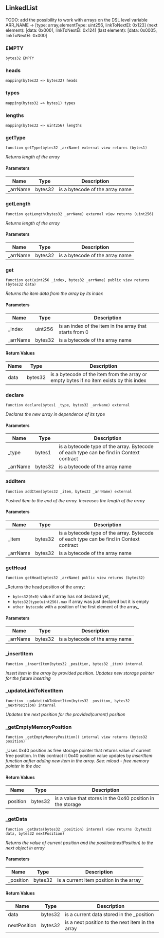 ## LinkedList

TODO:
add the possibility to work with arrays on the DSL level
variable ARR_NAME -> [type: array,elementType: uint256, linkToNextEl: 0x123]
(next element): [data: 0x0001, linkToNextEl: 0x124]
(last element): [data: 0x0005, linkToNextEl: 0x000]

### EMPTY

```solidity
bytes32 EMPTY
```

### heads

```solidity
mapping(bytes32 => bytes32) heads
```

### types

```solidity
mapping(bytes32 => bytes1) types
```

### lengths

```solidity
mapping(bytes32 => uint256) lengths
```

### getType

```solidity
function getType(bytes32 _arrName) external view returns (bytes1)
```

_Returns length of the array_

#### Parameters

| Name | Type | Description |
| ---- | ---- | ----------- |
| _arrName | bytes32 | is a bytecode of the array name |

### getLength

```solidity
function getLength(bytes32 _arrName) external view returns (uint256)
```

_Returns length of the array_

#### Parameters

| Name | Type | Description |
| ---- | ---- | ----------- |
| _arrName | bytes32 | is a bytecode of the array name |

### get

```solidity
function get(uint256 _index, bytes32 _arrName) public view returns (bytes32 data)
```

_Returns the item data from the array by its index_

#### Parameters

| Name | Type | Description |
| ---- | ---- | ----------- |
| _index | uint256 | is an index of the item in the array that starts from 0 |
| _arrName | bytes32 | is a bytecode of the array name |

#### Return Values

| Name | Type | Description |
| ---- | ---- | ----------- |
| data | bytes32 | is a bytecode of the item from the array or empty bytes if no item exists by this index |

### declare

```solidity
function declare(bytes1 _type, bytes32 _arrName) external
```

_Declares the new array in dependence of its type_

#### Parameters

| Name | Type | Description |
| ---- | ---- | ----------- |
| _type | bytes1 | is a bytecode type of the array. Bytecode of each type can be find in Context contract |
| _arrName | bytes32 | is a bytecode of the array name |

### addItem

```solidity
function addItem(bytes32 _item, bytes32 _arrName) external
```

_Pushed item to the end of the array. Increases the length of the array_

#### Parameters

| Name | Type | Description |
| ---- | ---- | ----------- |
| _item | bytes32 | is a bytecode type of the array. Bytecode of each type can be find in Context contract |
| _arrName | bytes32 | is a bytecode of the array name |

### getHead

```solidity
function getHead(bytes32 _arrName) public view returns (bytes32)
```

_Returns the head position of the array:
- `bytes32(0x0)` value if array has not declared yet,
- `bytes32(type(uint256).max` if array was just declared but it is empty
- `other bytecode` with a position of the first element of the array_

#### Parameters

| Name | Type | Description |
| ---- | ---- | ----------- |
| _arrName | bytes32 | is a bytecode of the array name |

### _insertItem

```solidity
function _insertItem(bytes32 _position, bytes32 _item) internal
```

_Insert item in the array by provided position. Updates new storage pointer
for the future inserting_

### _updateLinkToNextItem

```solidity
function _updateLinkToNextItem(bytes32 _position, bytes32 _nextPosition) internal
```

_Updates the next position for the provided(current) position_

### _getEmptyMemoryPosition

```solidity
function _getEmptyMemoryPosition() internal view returns (bytes32 position)
```

_Uses 0x40 position as free storage pointer that returns value of current free position.
In this contract it 0x40 position value updates by _insertItem function anfter
adding new item in the array. See: mload - free memory pointer in the doc_

#### Return Values

| Name | Type | Description |
| ---- | ---- | ----------- |
| position | bytes32 | is a value that stores in the 0x40 position in the storage |

### _getData

```solidity
function _getData(bytes32 _position) internal view returns (bytes32 data, bytes32 nextPosition)
```

_Returns the value of current position and the position(nextPosition)
to the next object in array_

#### Parameters

| Name | Type | Description |
| ---- | ---- | ----------- |
| _position | bytes32 | is a current item position in the array |

#### Return Values

| Name | Type | Description |
| ---- | ---- | ----------- |
| data | bytes32 | is a current data stored in the _position |
| nextPosition | bytes32 | is a next position to the next item in the array |


